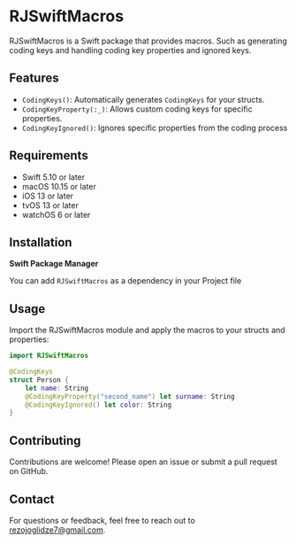 # RJSwiftMacros

RJSwiftMacros is a Swift package that provides macros. Such as generating coding keys and handling coding key properties and ignored keys.

## Features

- ``CodingKeys()``: Automatically generates `CodingKeys` for your structs.
- ``CodingKeyProperty(:_)``: Allows custom coding keys for specific properties.
- ``CodingKeyIgnored()``: Ignores specific properties from the coding process

## Requirements

- Swift 5.10 or later
- macOS 10.15 or later
- iOS 13 or later
- tvOS 13 or later
- watchOS 6 or later

  
## Installation
**Swift Package Manager**

You can add `RJSwiftMacros` as a dependency in your Project file


## Usage

Import the RJSwiftMacros module and apply the macros to your structs and properties:

```swift
import RJSwiftMacros

@CodingKeys
struct Person {
    let name: String
    @CodingKeyProperty("second_name") let surname: String
    @CodingKeyIgnored() let color: String
}
```


## Contributing
Contributions are welcome! Please open an issue or submit a pull request on GitHub.


## Contact
For questions or feedback, feel free to reach out to rezojoglidze7@gmail.com.
